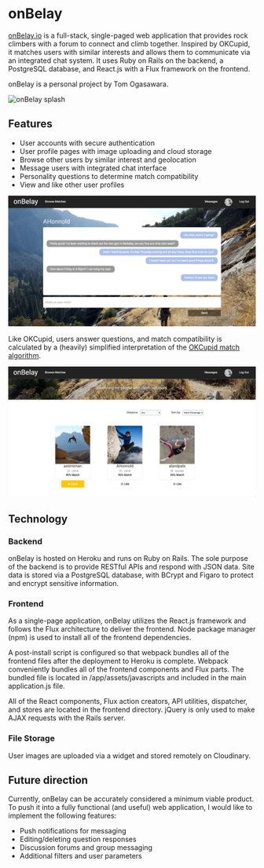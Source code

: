 # onBelay

[onBelay.io][onBelay] is a full-stack, single-paged web application that provides rock climbers with a forum to connect and climb together. Inspired by OKCupid, it matches users with similar interests and allows them to communicate via an integrated chat system. It uses Ruby on Rails on the backend, a PostgreSQL database, and React.js with a Flux framework on the frontend.

onBelay is a personal project by Tom Ogasawara.

![onBelay splash][splashPage]


## Features

- User accounts with secure authentication
- User profile pages with image uploading and cloud storage
- Browse other users by similar interest and geolocation
- Message users with integrated chat interface
- Personality questions to determine match compatibility
- View and like other user profiles


![Conversation][conversation]

Like OKCupid, users answer questions, and match compatibility is calculated by a (heavily) simplified interpretation of the [OKCupid match algorithm][OKCupidAlgorithm].

![Browse][browseMatches]

## Technology

### Backend

onBelay is hosted on Heroku and runs on Ruby on Rails. The sole purpose of the backend is to provide RESTful APIs and respond with JSON data. Site data is stored via a PostgreSQL database, with BCrypt and Figaro to protect and encrypt sensitive information.   

### Frontend

As a single-page application, onBelay utilizes the React.js framework and follows the Flux architecture to deliver the frontend. Node package manager (npm) is used to install all of the frontend dependencies.

A post-install script is configured so that webpack bundles all of the frontend files after the deployment to Heroku is complete. Webpack conveniently bundles all of the frontend components and Flux parts. The bundled file is located in /app/assets/javascripts and included in the main application.js file.

All of the React components, Flux action creators, API utilities, dispatcher, and stores are located in the frontend directory. jQuery is only used to make AJAX requests with the Rails server.

### File Storage

User images are uploaded via a widget and stored remotely on Cloudinary.

## Future direction

Currently, onBelay can be accurately considered a minimum viable product. To push it into a fully functional (and useful) web application, I would like to implement the following features:
- Push notifications for messaging
- Editing/deleting question responses
- Discussion forums and group messaging
- Additional filters and user parameters

[conversation]: ./docs/images/conversation.png "Conversation"
[OKCupidAlgorithm]: http://ed.ted.com/lessons/inside-okcupid-the-math-of-online-dating-christian-rudder
[onBelay]: http://onbelay.io
[splashPage]: ./docs/images/splash_page.png "Splash Page"
[userProfile]: ./docs/images/user_profile.png "User Profile"
[browseMatches]: ./docs/images/browse_matches.png "Browse Matches"
[questionForm]: ./docs/images/question_form.png "Question Form"
